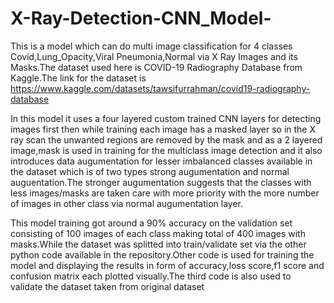 # X-Ray-Detection-CNN_Model-
This is a model which can do  multi image classification for 4 classes Covid,Lung_Opacity,Viral Pneumonia,Normal via X Ray Images and its Masks.The dataset used here is COVID-19 Radiography Database from Kaggle.The link for the dataset is https://www.kaggle.com/datasets/tawsifurrahman/covid19-radiography-database


In this model it uses a four layered custom trained CNN layers for detecting images first then while training each image has a masked layer so in the X ray scan the unwanted regions are removed by the mask and as a 2 layered image,mask is used in training for the multiclass image detection and it also introduces data augumentation for lesser imbalanced classes available in the dataset which is of two types strong augumentation and normal auguentation.The stronger augumentation suggests that the classes with less images/masks are taken care with more priority with the more number of images in other class via normal augumentation layer.


This model training got around a 90% accuracy on the validation set consisting of 100 images of each class making total of 400 images with masks.While the dataset was splitted into train/validate set via the other python code available in the repository.Other code is used for training the model and displaying the results in form of accuracy,loss score,f1 score and confusion matrix each plotted visually.The third code is also used to validate the dataset taken from original dataset
